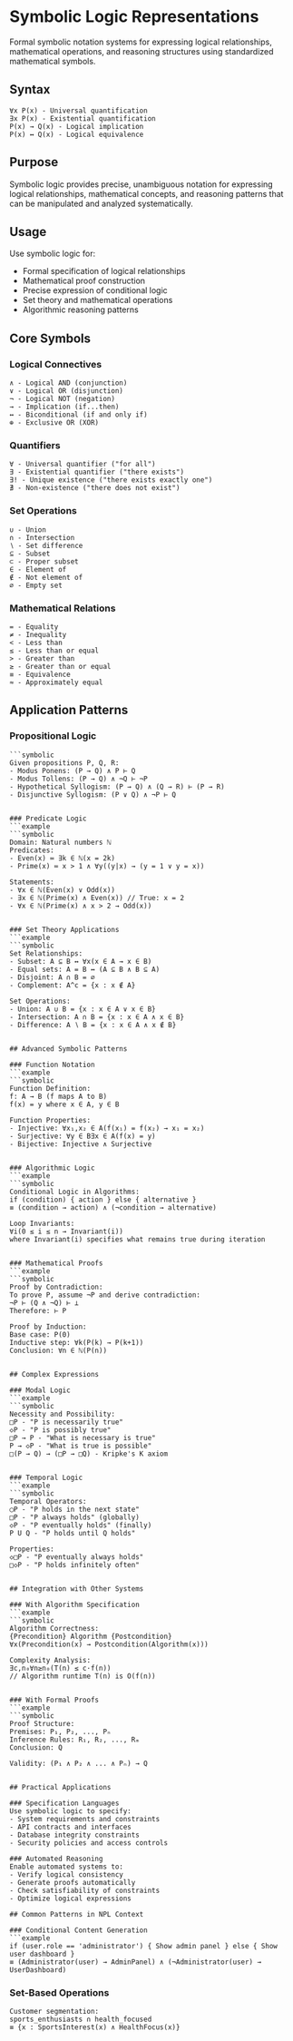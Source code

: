 # Symbolic Logic Representations
Formal symbolic notation systems for expressing logical relationships, mathematical operations, and reasoning structures using standardized mathematical symbols.

## Syntax
```syntax
∀x P(x) - Universal quantification
∃x P(x) - Existential quantification  
P(x) → Q(x) - Logical implication
P(x) ↔ Q(x) - Logical equivalence
```

## Purpose
Symbolic logic provides precise, unambiguous notation for expressing logical relationships, mathematical concepts, and reasoning patterns that can be manipulated and analyzed systematically.

## Usage
Use symbolic logic for:
- Formal specification of logical relationships  
- Mathematical proof construction
- Precise expression of conditional logic
- Set theory and mathematical operations
- Algorithmic reasoning patterns

## Core Symbols

### Logical Connectives
```example
∧ - Logical AND (conjunction)
∨ - Logical OR (disjunction)  
¬ - Logical NOT (negation)
→ - Implication (if...then)
↔ - Biconditional (if and only if)
⊕ - Exclusive OR (XOR)
```

### Quantifiers
```example
∀ - Universal quantifier ("for all")
∃ - Existential quantifier ("there exists")
∃! - Unique existence ("there exists exactly one")
∄ - Non-existence ("there does not exist")
```

### Set Operations  
```example
∪ - Union
∩ - Intersection
∖ - Set difference
⊆ - Subset
⊂ - Proper subset
∈ - Element of
∉ - Not element of
∅ - Empty set
```

### Mathematical Relations
```example
= - Equality
≠ - Inequality  
< - Less than
≤ - Less than or equal
> - Greater than
≥ - Greater than or equal
≡ - Equivalence
≈ - Approximately equal
```

## Application Patterns

### Propositional Logic
```example
```symbolic
Given propositions P, Q, R:
- Modus Ponens: (P → Q) ∧ P ⊢ Q
- Modus Tollens: (P → Q) ∧ ¬Q ⊢ ¬P
- Hypothetical Syllogism: (P → Q) ∧ (Q → R) ⊢ (P → R)
- Disjunctive Syllogism: (P ∨ Q) ∧ ¬P ⊢ Q
```
```

### Predicate Logic
```example
```symbolic
Domain: Natural numbers ℕ
Predicates:
- Even(x) ≔ ∃k ∈ ℕ(x = 2k)
- Prime(x) ≔ x > 1 ∧ ∀y((y|x) → (y = 1 ∨ y = x))

Statements:
- ∀x ∈ ℕ(Even(x) ∨ Odd(x))
- ∃x ∈ ℕ(Prime(x) ∧ Even(x)) // True: x = 2
- ∀x ∈ ℕ(Prime(x) ∧ x > 2 → Odd(x))
```
```

### Set Theory Applications
```example
```symbolic
Set Relationships:
- Subset: A ⊆ B ↔ ∀x(x ∈ A → x ∈ B)
- Equal sets: A = B ↔ (A ⊆ B ∧ B ⊆ A)
- Disjoint: A ∩ B = ∅
- Complement: A^c = {x : x ∉ A}

Set Operations:
- Union: A ∪ B = {x : x ∈ A ∨ x ∈ B}
- Intersection: A ∩ B = {x : x ∈ A ∧ x ∈ B}
- Difference: A ∖ B = {x : x ∈ A ∧ x ∉ B}
```
```

## Advanced Symbolic Patterns

### Function Notation
```example
```symbolic
Function Definition:
f: A → B (f maps A to B)
f(x) = y where x ∈ A, y ∈ B

Function Properties:
- Injective: ∀x₁,x₂ ∈ A(f(x₁) = f(x₂) → x₁ = x₂)
- Surjective: ∀y ∈ B∃x ∈ A(f(x) = y)  
- Bijective: Injective ∧ Surjective
```
```

### Algorithmic Logic
```example
```symbolic
Conditional Logic in Algorithms:
if (condition) { action } else { alternative }
≡ (condition → action) ∧ (¬condition → alternative)

Loop Invariants:
∀i(0 ≤ i ≤ n → Invariant(i))
where Invariant(i) specifies what remains true during iteration
```
```

### Mathematical Proofs
```example
```symbolic
Proof by Contradiction:
To prove P, assume ¬P and derive contradiction:
¬P ⊢ (Q ∧ ¬Q) ⊢ ⊥
Therefore: ⊢ P

Proof by Induction:
Base case: P(0)
Inductive step: ∀k(P(k) → P(k+1))
Conclusion: ∀n ∈ ℕ(P(n))
```
```

## Complex Expressions

### Modal Logic
```example
```symbolic
Necessity and Possibility:
□P - "P is necessarily true"
◇P - "P is possibly true"
□P → P - "What is necessary is true"
P → ◇P - "What is true is possible"
□(P → Q) → (□P → □Q) - Kripke's K axiom
```
```

### Temporal Logic
```example
```symbolic
Temporal Operators:
◯P - "P holds in the next state"
□P - "P always holds" (globally)
◇P - "P eventually holds" (finally)
P U Q - "P holds until Q holds"

Properties:
◇□P - "P eventually always holds"
□◇P - "P holds infinitely often"
```
```

## Integration with Other Systems

### With Algorithm Specification
```example
```symbolic
Algorithm Correctness:
{Precondition} Algorithm {Postcondition}
∀x(Precondition(x) → Postcondition(Algorithm(x)))

Complexity Analysis:
∃c,n₀∀n≥n₀(T(n) ≤ c·f(n))
// Algorithm runtime T(n) is O(f(n))
```
```

### With Formal Proofs
```example
```symbolic
Proof Structure:
Premises: P₁, P₂, ..., Pₙ
Inference Rules: R₁, R₂, ..., Rₘ  
Conclusion: Q

Validity: (P₁ ∧ P₂ ∧ ... ∧ Pₙ) → Q
```
```

## Practical Applications

### Specification Languages
Use symbolic logic to specify:
- System requirements and constraints
- API contracts and interfaces  
- Database integrity constraints
- Security policies and access controls

### Automated Reasoning
Enable automated systems to:
- Verify logical consistency
- Generate proofs automatically
- Check satisfiability of constraints
- Optimize logical expressions

## Common Patterns in NPL Context

### Conditional Content Generation
```example
if (user.role == 'administrator') { Show admin panel } else { Show user dashboard }
≡ (Administrator(user) → AdminPanel) ∧ (¬Administrator(user) → UserDashboard)
```

### Set-Based Operations
```example
Customer segmentation:
sports_enthusiasts ∩ health_focused
≡ {x : SportsInterest(x) ∧ HealthFocus(x)}
```
